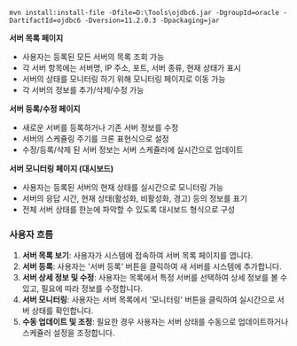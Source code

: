 
`mvn install:install-file -Dfile=D:\Tools\ojdbc6.jar -DgroupId=oracle -DartifactId=ojdbc6 -Dversion=11.2.0.3 -Dpackaging=jar`

**서버 목록 페이지**

- 사용자는 등록된 모든 서버의 목록 조회 가능
- 각 서버 항목에는 서버명, IP 주소, 포트, 서버 종류, 현재 상태가 표시
- 서버의 상태를 모니터링 하기 위해 모니터링 페이지로 이동 가능
- 각 서버의 정보를 추가/삭제/수정 가능

**서버 등록/수정 페이지**

- 새로운 서버를 등록하거나 기존 서버 정보를 수정
- 서버의 스케쥴링 주기를 크론 표현식으로 설정
- 수정/등록/삭제 된 서버 정보는 서버 스케쥴러에 실시간으로 업데이트

**서버 모니터링 페이지 (대시보드)**

- 사용자는 등록된 서버의 현재 상태를 실시간으로 모니터링 가능
- 서버의 응답 시간, 현재 상태(활성화, 비활성화, 경고) 등의 정보를 표기
- 전체 서버 상태를 한눈에 파악할 수 있도록 대시보드 형식으로 구성

### 사용자 흐름

1. **서버 목록 보기**: 사용자가 시스템에 접속하여 서버 목록 페이지를 엽니다.
2. **서버 등록**: 사용자는 '서버 등록' 버튼을 클릭하여 새 서버를 시스템에 추가합니다.
3. **서버 상세 정보 및 수정**: 사용자는 목록에서 특정 서버를 선택하여 상세 정보를 볼 수 있고, 필요에 따라 정보를 수정합니다.
4. **서버 모니터링**: 사용자는 서버 목록에서 '모니터링' 버튼을 클릭하여 실시간으로 서버 상태를 확인합니다.
5. **수동 업데이트 및 조정**: 필요한 경우 사용자는 서버 상태를 수동으로 업데이트하거나 스케쥴러 설정을 조정합니다.